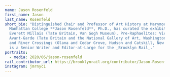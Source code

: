 ```yaml
---
name: Jason Rosenfeld
first_name: Jason
last_name: Rosenfeld
short_bio: "Distinguished Chair and Professor of Art History at Marymount
  Manhattan College **Jason Rosenfeld**, Ph.D., has curated the exhibitions John
  Everett Millais (Tate Britain, Van Gogh Museum), Pre-Raphaelites: Victorian
  Avant-Garde (Tate Britain and the National Gallery of Art, Washington, D.C.),
  and River Crossings (Olana and Cedar Grove, Hudson and Catskill, New York). He
  is a Senior Writer and Editor-at-Large for the _Brooklyn Rail_."
portraits:
  - media: 2020/06/jason-rosenfeld
rail_contributor_url: https://brooklynrail.org/contributor/Jason-Rosenfeld
instagram: jmrnyc1
---
```

